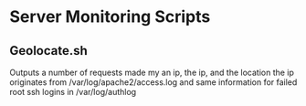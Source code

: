 # Server Monitoring Scripts

## Geolocate.sh  
Outputs a number of requests made my an ip, the ip, and the location the ip originates from /var/log/apache2/access.log and same information for failed root ssh logins in /var/log/authlog

